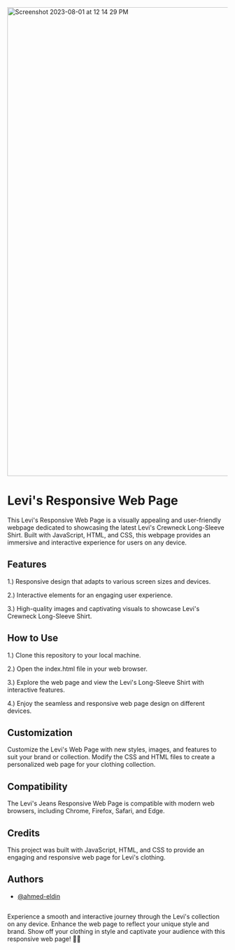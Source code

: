 
<img width="1069" alt="Screenshot 2023-08-01 at 12 14 29 PM" src="https://github.com/ahmed-eldin/Levis-Web-Page/assets/111728755/21f921f9-ac00-4df1-9851-e5014370ea4c">



# Levi's Responsive Web Page

This Levi's Responsive Web Page is a visually appealing and user-friendly webpage dedicated to showcasing the latest Levi's Crewneck Long-Sleeve Shirt. Built with JavaScript, HTML, and CSS, this webpage provides an immersive and interactive experience for users on any device.


## Features

1.) Responsive design that adapts to various screen sizes and devices.

2.) Interactive elements for an engaging user experience.

3.) High-quality images and captivating visuals to showcase Levi's Crewneck Long-Sleeve Shirt.
## How to Use

1.) Clone this repository to your local machine.

2.) Open the index.html file in your web browser.

3.) Explore the web page and view the Levi's Long-Sleeve Shirt with interactive features.

4.) Enjoy the seamless and responsive web page design on different devices.
## Customization

Customize the Levi's Web Page with new styles, images, and features to suit your brand or collection. Modify the CSS and HTML files to create a personalized web page for your clothing collection.
## Compatibility

The Levi's Jeans Responsive Web Page is compatible with modern web browsers, including Chrome, Firefox, Safari, and Edge.
## Credits

This project was built with JavaScript, HTML, and CSS to provide an engaging and responsive web page for Levi's clothing.
## Authors

- [@ahmed-eldin](https://www.github.com/ahmed-eldin)

##  

Experience a smooth and interactive journey through the Levi's collection on any device. Enhance the web page to reflect your unique style and brand. Show off your clothing in style and captivate your audience with this responsive web page! 💭🔥
